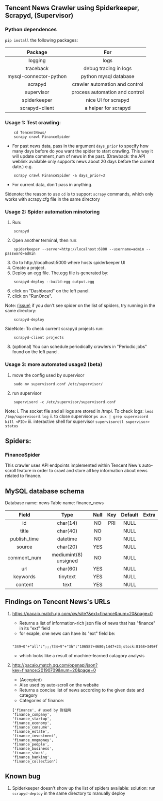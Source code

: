 ## Tencent News Crawler using Spiderkeeper, Scrapyd, (Supervisor)

### Python dependences 
```pip install``` the following packages:

|         Package        |              For               |
|:----------------------:|:------------------------------:|
|         logging        |              logs              |
|        traceback       |      debug tracing in logs     |
| mysql-connector-python |      python mysql database     |
|         scrapyd        | crawler automation and control |
|       supervisor       | process automation and control |
|      spiderkeeper      |       nice UI for scrapyd      |
|     scrapyd-client     |      a helper for scrapyd      |

### Usage 1: Test crawling:
```
    cd TencentNews/
    scrapy crawl FinanceSpider
```
- For past news data, pass in the argument ```days_prior``` to specify how many days before do you want the spider to start crawling. This way it will update comment_num of news in the past.
(Drawback: the API weblink available only supports news about 20 days before the current date.) e.g.
```
    scrapy crawl FinanceSpider -a days_prior=3
```
- For current data, don't pass in anything.

Sidenote: the reason to use ```cd``` is to support ```scrapy``` commands, which only works with scrapy.cfg file in the same directory

### Usage 2: Spider automation minotoring

1. Run:
```
    scrapyd
```
2. Open another terminal, then run:
```
    spiderkeeper --server=http://localhost:6800 --username=admin --password=admin
```
3. Go to http://localhost:5000 where hosts spiderkeeper UI
4. Create a project.
5. Deploy an egg file. The.egg file is generated by:
```
    scrapyd-deploy --build-egg output.egg
```
6. click on "Dashboard" on the left panel.
7. click on "RunOnce".
    
Note: [(issue)](https://github.com/DormyMo/SpiderKeeper/issues/87) if you don't see spider on the list of spiders, try running in the same directory:
```
    scrapyd-deploy
```
SideNote: To check current scrapyd projects run:
```
    scrapyd-client projects
```
8. (optional) You can schedule periodically crawlers in "Periodic jobs" found on the left panel.

### Usage 3: more automated usage2 (beta)
1. move the config used by supervisor
```
    sudo mv supervisord.conf /etc/supervisor/
```
2. run supervisor
```
    supervisord -c /etc/supervisor/supervisord.conf
```
Note: 
    i. The socket file and all logs are stored in /tmp/. To check logs:
    ```
        less /tmp/supervisord.log
    ```
    ii. to close supervisor
    ```
        ps aux | grep supervisord
        kill <PID>
    ```
    iii. interactive shell for supervisor
    ```
        supervisorctl
        supervisor> status
    ```

## Spiders:
### FinanceSpider 
This crawler uses API endpoints implemented within Tencent New's auto-scroll feature in order to crawl and store all key information about news related to finance. 

## MySQL database schema
Database name: news
Table name: finance_news

| Field        | Type                  | Null | Key | Default | Extra |
|:------------:|:---------------------:|:----:|:---:|:-------:|:-----:|
| id           | char(14)              | NO   | PRI | NULL    |       |
| title        | char(40)              | NO   |     | NULL    |       |
| publish_time | datetime              | NO   |     | NULL    |       |
| source       | char(20)              | YES  |     | NULL    |       |
| comment_num  | mediumint(8) unsigned | NO   |     | NULL    |       |
| url          | char(60)              | YES  |     | NULL    |       |
| keywords     | tinytext              | YES  |     | NULL    |       |
| content      | text                  | YES  |     | NULL    |       |

## Findings on Tencent News's URLs
1. https://pacaio.match.qq.com/xw/site?&ext=finance&num=20&page=0
    - Returns a list of information-rich json file of news that has "finance" in its "ext" field
    - for exaple, one news can have its "ext" field be:
    ```
        "349+0"+"all":";;;734+9"+"3h":"106587+4680;1447+23;stock:8168+349#finance:51062+2578;674+9"+"day":"361497+15793;8179+104;stock:29103+1240#finance:176307+8396;734+9"
    ```
    - which looks like a result of machine-learned catagory analysis

2. http://pacaio.match.qq.com/openapi/json?key=finance:20190709&num=20&page=0
    - (Accepted)
    - Also used by auto-scroll on the website
    - Returns a concise list of news according to the given date and category
    - Categories of finance:
    ```
    ['finance', # used by 财经网
    'finance_company',
    'finance_startup',
    'finance_economy',
    'finance_consume',
    'finance_estate',
    'finance_investment',
    'finance_mngmoney',
    'finance_people',
    'finance_business',
    'finance_stock',
    'finance_banking',
    'finance_collection']
    ```

## Known bug

1. Spiderkeeper doesn't show up the list of spiders available:
    solution: run ```scrapyd-deploy``` in the same directory to manually deploy
